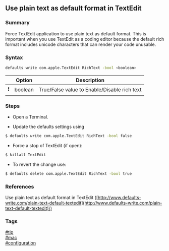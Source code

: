 ## Use plain text as default format in TextEdit

### Summary
Force TextEdit application to use plain text as default format.
This is important when you use TextEdit as a coding editor because the default rich format includes unicode characters that can render your code unusable.

### Syntax
```bash
defaults write com.apple.TextEdit RichText -bool <boolean>  
```

|               | Option  | Description                                  |
| :-----------: | ------- | -------------------------------------------- |
| :exclamation: | boolean | True/False value to Enable/Disable rich text |

### Steps
- Open a Terminal.

- Update the defaults settings using  
```bash
$ defaults write com.apple.TextEdit RichText -bool false
```

- Force a stop of TextEdit (if open):  
```bash
$ killall TextEdit
```

- To revert the change use:  
```bash
$ defaults delete com.apple.TextEdit RichText -bool true
```

### References
Use plain text as default format in TextEdit \([http://www.defaults-write.com/plain-text-default-textedit](http://www.defaults-write.com/plain-text-default-textedit)\)

### Tags
[#tip](../../tips.md)  
[#mac](../mac.md)  
[#configuration](configuration.md)